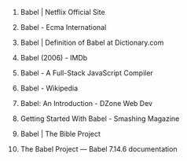 

1. Babel | Netflix Official Site

2. Babel - Ecma International

3. Babel | Definition of Babel at Dictionary.com

4. Babel (2006) - IMDb

5. Babel - A Full-Stack JavaScript Compiler

6. Babel - Wikipedia

7. Babel: An Introduction - DZone Web Dev

8. Getting Started With Babel - Smashing Magazine

9. Babel | The Bible Project

10. The Babel Project — Babel 7.14.6 documentation